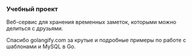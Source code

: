 ### Учебный проект 
Веб-сервис для хранения временных заметок, которыми можно делиться с друзьями.

Спасибо golangify.com за крутые и подробные примеры по работе с шаблонами и MySQL в Go.
